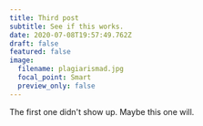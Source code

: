 ```yaml
---
title: Third post
subtitle: See if this works.
date: 2020-07-08T19:57:49.762Z
draft: false
featured: false
image:
  filename: plagiarismad.jpg
  focal_point: Smart
  preview_only: false
---
```

The first one didn't show up. Maybe this one will.